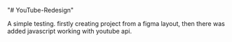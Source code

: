 "# YouTube-Redesign" 

A simple testing. firstly creating project from a figma layout, then there was added javascript working with youtube api.
